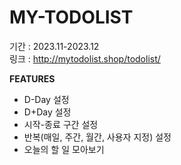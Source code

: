 # MY-TODOLIST
기간 : 2023.11-2023.12<br>
링크 : http://mytodolist.shop/todolist/<br>


**FEATURES**
- D-Day 설정
- D+Day 설정
- 시작-종료 구간 설정
- 반복(매일, 주간, 월간, 사용자 지정) 설정
- 오늘의 할 일 모아보기
